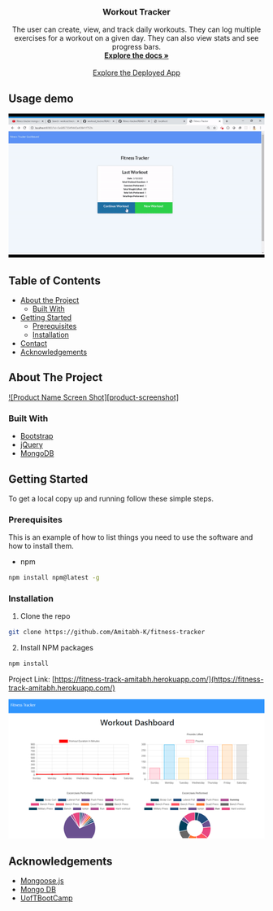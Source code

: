 
<br />
<p align="center">

  <h3 align="center">Workout Tracker</h3>

  <p align="center">
    The user can create, view, and track daily workouts. They can log multiple exercises for a workout on a given day. They can also view stats and see progress bars.
    <br />
    <a href="https://github.com/Amitabh-K/fitness-tracker"><strong>Explore the docs »</strong></a>
    <br />
    <br />
    <a href="https://fitness-track-amitabh.herokuapp.com/">Explore the Deployed App</a>
  </p>
</p>


## Usage demo

![Usage demo](./public/images/demo.gif)


## Table of Contents

* [About the Project](#about-the-project)
  * [Built With](#built-with)
* [Getting Started](#getting-started)
  * [Prerequisites](#prerequisites)
  * [Installation](#installation)
* [Contact](#contact)
* [Acknowledgements](#acknowledgements)


## About The Project

[![Product Name Screen Shot][product-screenshot]]()


### Built With

* [Bootstrap](https://getbootstrap.com/)
* [jQuery](https://jquery.com/)
* [MongoDB](https://www.mongodb.com/)



<!-- GETTING STARTED -->
## Getting Started

To get a local copy up and running follow these simple steps.

### Prerequisites

This is an example of how to list things you need to use the software and how to install them.
* npm
```sh
npm install npm@latest -g
```

### Installation
 
1. Clone the repo
```sh
git clone https://github.com/Amitabh-K/fitness-tracker
```
2. Install NPM packages
```sh
npm install
```


Project Link: [https://fitness-track-amitabh.herokuapp.com/](https://fitness-track-amitabh.herokuapp.com/)

![demo](/public/images/workout-tracker.png)

## Acknowledgements

* [Mongoose.js](https://mongoosejs.com/)
* [Mongo DB](https://www.mongodb.com/)
* [UofTBootCamp](https://bootcamp.learn.utoronto.ca/coding/?utm_source=pardot&utm_campaign=cln_coding_new_em8&utm_medium=email&utm_term=cta-btn)